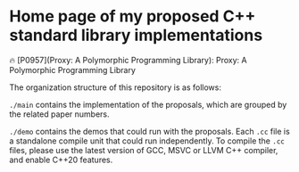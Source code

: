 # Home page of my proposed C++ standard library implementations

🔥 [P0957](Proxy: A Polymorphic Programming Library): Proxy: A Polymorphic Programming Library

The organization structure of this repository is as follows:

`./main` contains the implementation of the proposals, which are grouped
         by the related paper numbers.

`./demo` contains the demos that could run with the proposals. Each
		 `.cc` file is a standalone compile unit that could run
		 independently. To compile the `.cc` files, please use the latest
		 version of GCC, MSVC or LLVM C++ compiler, and enable C++20
		 features.
